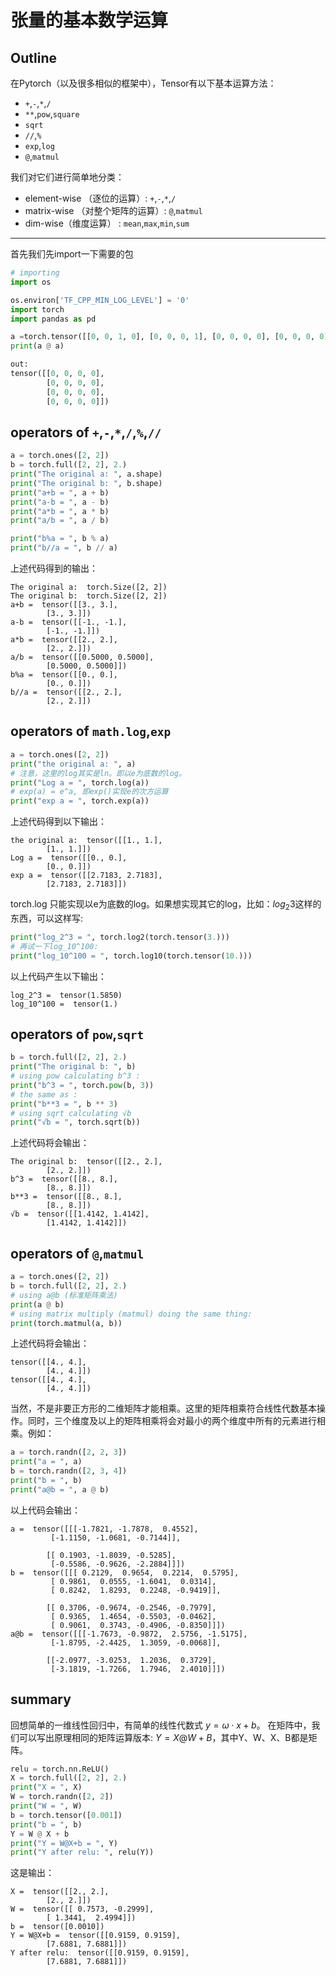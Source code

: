 # 张量的基本数学运算

## Outline

在Pytorch（以及很多相似的框架中），Tensor有以下基本运算方法：

- `+`,`-`,`*`,`/`
- `**`,`pow`,`square`
- `sqrt`
- `//`,`%`
- `exp`,`log`
- `@`,`matmul`

我们对它们进行简单地分类：

- element-wise （逐位的运算）: `+`,`-`,`*`,`/`
- matrix-wise （对整个矩阵的运算）: `@`,`matmul`
- dim-wise（维度运算） : `mean`,`max`,`min`,`sum`

---

首先我们先import一下需要的包

```python
# importing
import os

os.environ['TF_CPP_MIN_LOG_LEVEL'] = '0'
import torch
import pandas as pd

a =torch.tensor([[0, 0, 1, 0], [0, 0, 0, 1], [0, 0, 0, 0], [0, 0, 0, 0]])
print(a @ a)

out: 
tensor([[0, 0, 0, 0],
        [0, 0, 0, 0],
        [0, 0, 0, 0],
        [0, 0, 0, 0]])
```

## operators of `+`,`-`,`*`,`/`,`%`,`//`

```python
a = torch.ones([2, 2])
b = torch.full([2, 2], 2.)
print("The original a: ", a.shape)
print("The original b: ", b.shape)
print("a+b = ", a + b)
print("a-b = ", a - b)
print("a*b = ", a * b)
print("a/b = ", a / b)

print("b%a = ", b % a)
print("b//a = ", b // a)
```

上述代码得到的输出：

```
The original a:  torch.Size([2, 2])
The original b:  torch.Size([2, 2])
a+b =  tensor([[3., 3.],
        [3., 3.]])
a-b =  tensor([[-1., -1.],
        [-1., -1.]])
a*b =  tensor([[2., 2.],
        [2., 2.]])
a/b =  tensor([[0.5000, 0.5000],
        [0.5000, 0.5000]])
b%a =  tensor([[0., 0.],
        [0., 0.]])
b//a =  tensor([[2., 2.],
        [2., 2.]])
```

## operators of `math.log`,`exp`

```python
a = torch.ones([2, 2])
print("the original a: ", a)
# 注意，这里的log其实是ln。即以e为底数的log。
print("Log a = ", torch.log(a))
# exp(a) = e^a, 即exp()实现e的次方运算
print("exp a = ", torch.exp(a))
```

上述代码得到以下输出：

```
the original a:  tensor([[1., 1.],
        [1., 1.]])
Log a =  tensor([[0., 0.],
        [0., 0.]])
exp a =  tensor([[2.7183, 2.7183],
        [2.7183, 2.7183]])
```

torch.log 只能实现以e为底数的log。如果想实现其它的log，比如：$log_2 3$这样的东西，可以这样写:

```python
print("log_2^3 = ", torch.log2(torch.tensor(3.)))
# 再试一下log_10^100:  
print("log_10^100 = ", torch.log10(torch.tensor(10.)))
```

以上代码产生以下输出：

```
log_2^3 =  tensor(1.5850)
log_10^100 =  tensor(1.)
```

## operators of `pow`,`sqrt`

```python
b = torch.full([2, 2], 2.)
print("The original b: ", b)
# using pow calculating b^3 :
print("b^3 = ", torch.pow(b, 3))
# the same as :
print("b**3 = ", b ** 3)
# using sqrt calculating √b
print("√b = ", torch.sqrt(b))
```

上述代码将会输出：

```
The original b:  tensor([[2., 2.],
        [2., 2.]])
b^3 =  tensor([[8., 8.],
        [8., 8.]])
b**3 =  tensor([[8., 8.],
        [8., 8.]])
√b =  tensor([[1.4142, 1.4142],
        [1.4142, 1.4142]])
```

## operators of `@`,`matmul`

```python
a = torch.ones([2, 2])
b = torch.full([2, 2], 2.)
# using a@b (标准矩阵乘法)
print(a @ b)
# using matrix multiply (matmul) doing the same thing: 
print(torch.matmul(a, b))
```

上述代码将会输出：

```
tensor([[4., 4.],
        [4., 4.]])
tensor([[4., 4.],
        [4., 4.]])
```

当然，不是非要正方形的二维矩阵才能相乘。这里的矩阵相乘符合线性代数基本操作。同时，三个维度及以上的矩阵相乘将会对最小的两个维度中所有的元素进行相乘。例如：

```python
a = torch.randn([2, 2, 3])
print("a = ", a)
b = torch.randn([2, 3, 4])
print("b = ", b)
print("a@b = ", a @ b)
```

以上代码会输出：

```
a =  tensor([[[-1.7821, -1.7878,  0.4552],
         [-1.1150, -1.0681, -0.7144]],

        [[ 0.1903, -1.8039, -0.5285],
         [-0.5586, -0.9626, -2.2884]]])
b =  tensor([[[ 0.2129,  0.9654,  0.2214,  0.5795],
         [ 0.9861,  0.0555, -1.6041,  0.0314],
         [ 0.8242,  1.8293,  0.2248, -0.9419]],

        [[ 0.3706, -0.9674, -0.2546, -0.7979],
         [ 0.9365,  1.4654, -0.5503, -0.0462],
         [ 0.9061,  0.3743, -0.4906, -0.8350]]])
a@b =  tensor([[[-1.7673, -0.9872,  2.5756, -1.5175],
         [-1.8795, -2.4425,  1.3059, -0.0068]],

        [[-2.0977, -3.0253,  1.2036,  0.3729],
         [-3.1819, -1.7266,  1.7946,  2.4010]]])
```

## summary

回想简单的一维线性回归中，有简单的线性代数式 $y = \omega \cdot x + b$。 在矩阵中，我们可以写出原理相同的矩阵运算版本: $Y = X@W +B$，其中Y、W、X、B都是矩阵。

```python
relu = torch.nn.ReLU()
X = torch.full([2, 2], 2.)
print("X = ", X)
W = torch.randn([2, 2])
print("W = ", W)
b = torch.tensor([0.001])
print("b = ", b)
Y = W @ X + b
print("Y = W@X+b = ", Y)
print("Y after relu: ", relu(Y))
```

这是输出：

```
X =  tensor([[2., 2.],
        [2., 2.]])
W =  tensor([[ 0.7573, -0.2999],
        [ 1.3441,  2.4994]])
b =  tensor([0.0010])
Y = W@X+b =  tensor([[0.9159, 0.9159],
        [7.6881, 7.6881]])
Y after relu:  tensor([[0.9159, 0.9159],
        [7.6881, 7.6881]])
```